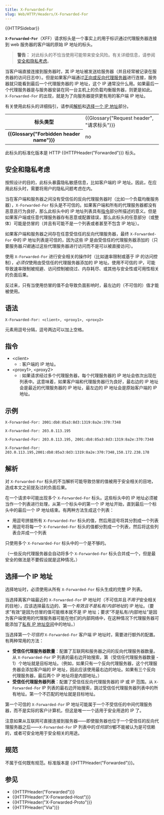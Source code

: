 ```yaml
---
title: X-Forwarded-For
slug: Web/HTTP/Headers/X-Forwarded-For
---
```


{{HTTPSidebar}}

**`X-Forwarded-For`**（XFF）请求标头是一个事实上的用于标识通过代理服务器连接到 web 服务器的客户端的原始 IP 地址的标头。

> **警告：** 对此标头的不恰当使用可能带来安全风险。有关详细信息，请参阅[安全和隐私考虑](#安全和隐私考虑)。

当客户端直接连接到服务器时，其 IP 地址被发送给服务器（并且经常被记录在服务器的访问日志中）。但是如果客户端通过[正向或反向代理服务器](https://zh.wikipedia.org/wiki/代理服务器)进行连接，服务器就只能看到最后一个代理服务器的 IP 地址，这个 IP 通常没什么用。如果最后一个代理服务器是与服务器安装在同一台主机上的负载均衡服务器，则更是如此。`X-Forwarded-For` 的出现，就是为了向服务器提供更有用的客户端 IP 地址。

有关使用此标头的详细指引，请参阅[解析](#解析)和[选择一个 IP 地址](#选择一个_ip_地址)部分。

<table class="properties">
  <tbody>
    <tr>
      <th scope="row">标头类型</th>
      <td>{{Glossary("Request header", "请求标头")}}</td>
    </tr>
    <tr>
      <th scope="row">{{Glossary("Forbidden header name")}}</th>
      <td>no</td>
    </tr>
  </tbody>
</table>

此标头的标准化版本是 HTTP {{HTTPHeader("Forwarded")}} 标头。

## 安全和隐私考虑

按照设计的目的，此标头暴露隐私敏感信息，比如客户端的 IP 地址。因此，在应用此标头时，需要将用户的隐私问题考虑在内。

当在客户端和服务器之间没有受信任的反向代理服务器时（比如一个负载均衡服务器），`X-Forwarded-For` 标头是不可信的。如果客户端和所有的代理服务器都没有恶意且行为良好，那么此标头中的 IP 地址列表具有[指令](#指令)部分所描述的意义。但是如果客户端或任意代理服务器存有恶意或配置错误，那么此标头的任意部分（或整体）可能是仿冒的（并且有可能不是一个列表或者甚至不包含 IP 地址）。

如果客户端和服务器之间存在任意受信任的反向代理服务器，最终 `X-Forwarded-For` 中的 IP 地址列表是可信的，因为这些 IP 是由受信任的代理服务器添加的（只要服务器*只能*通过这些代理服务器进行访问而不是可以被直接访问）。

使用 `X-Forwarded-For` 进行安全相关的操作时（比如速率限制或基于 IP 的访问控制），*必须仅*使用由受信任的代理服务器添加的 IP 地址。使用不可信的 IP，可能导致速率限制被规避、访问控制被绕过、内存耗尽、或其他与安全性或可用性相关的负面后果。

反过来，只有当使用仿冒的值不会导致负面影响时，最左边的（不可信的）值才能被使用。

## 语法

```http
X-Forwarded-For: <client>, <proxy1>, <proxy2>
```

元素用逗号分隔，逗号两边可以加上空格。

## 指令

- \<client>
  - : 客户端的 IP 地址。
- \<proxy1>, \<proxy2>
  - : 如果请求经过多个代理服务器，每个代理服务器的 IP 地址会依次出现在列表中。这意味着，如果客户端和代理服务器行为良好，最右边的 IP 地址会是最近的代理服务器的 IP 地址，最左边的 IP 地址会是原始客户端的 IP 地址。

## 示例

```http
X-Forwarded-For: 2001:db8:85a3:8d3:1319:8a2e:370:7348

X-Forwarded-For: 203.0.113.195

X-Forwarded-For: 203.0.113.195, 2001:db8:85a3:8d3:1319:8a2e:370:7348

X-Forwarded-For: 203.0.113.195,2001:db8:85a3:8d3:1319:8a2e:370:7348,150.172.238.178
```

## 解析

对 `X-Forwarded-For` 标头的不当解析可能导致仿冒的值被用于安全相关的目地，造成本文之前提及过的负面后果。

在一个请求中可能出现多个 `X-Forwarded-For` 标头。这些标头中的 IP 地址必须被当作一个列表进行处理，从第一个标头中的第一个 IP 地址开始，直到最后一个标头中的最后一个 IP 地址结束。有两种方法生成这个列表：

- 用逗号拼接所有 `X-Forwarded-For` 标头的值，然后用逗号将其分割成一个列表
- 用逗号将每一个 `X-Forwarded-For` 标头的值都分割成一个列表，然后将这些列表合并成一个列表

只使用多个 `X-Forwarded-For` 标头中的一个是不够的。

（一些反向代理服务器会自动将多个 `X-Forwarded-For` 标头合并成一个，但是最安全的做法是不要假设就是这种情况。）

## 选择一个 IP 地址

选择地址时，必须使用从所有 `X-Forwarded-For` 标头生成的完整 IP 列表。

当选择离客户端最近的 `X-Forwarded-For` IP 地址时（不可信并且*不用于*安全相关的目地），应该选择最左边的、第一个*有效且不是私有/内部地址*的 IP 地址。（要求”有效“是因为仿冒的值可能根本就不是 IP 地址；要求“不是私有/内部地址”是因为客户端使用的代理服务器可能在他们的内部网络中，在这种情况下代理服务器可能添加了[私有 IP 地址空间](https://zh.wikipedia.org/wiki/专用网络)中的地址。）

当选择第一个*可信的* `X-Forwarded-For` 客户端 IP 地址时，需要进行额外的配置。有两种常用的方法：

- **受信任代理服务器数量**：配置了互联网和服务器之间的反向代理服务器数量。从 `X-Forwarded-For` IP 列表的最右边开始搜索，第（受信任代理服务器数量 - 1）个地址就是目标地址。（例如，如果只有一个反向代理服务器，这个代理服务器会添加客户端的 IP 地址，因此应该使用最右边的地址。如果有三个反向代理服务器，最后两个 IP 地址将是内部地址。）
- **受信任代理服务器列表**：配置了受信任反向代理服务器的 IP 或 IP 范围。从 `X-Forwarded-For` IP 列表的最右边开始搜索，跳过受信任代理服务器列表中的所有地址。第一个不匹配的地址就是目标地址。

第一个可信的 `X-Forwarded-For` IP 地址可能属于一个不受信任的中间代理服务器，而不是实际的客户计算机，但这是唯一一个适用于安全用途的 IP 了。

注意如果从互联网可直接连接到服务器——即使服务器也位于一个受信任的反向代理服务器之后——`X-Forwarded-For` IP 列表中的*任何部分*都不能被认为是可信赖的，或者可安全地用于安全相关的用途。

## 规范

不属于任何既有规范。标准版本是 {{HTTPHeader("Forwarded")}}。

## 参见

- {{HTTPHeader("Forwarded")}}
- {{HTTPHeader("X-Forwarded-Host")}}
- {{HTTPHeader("X-Forwarded-Proto")}}
- {{HTTPHeader("Via")}}
